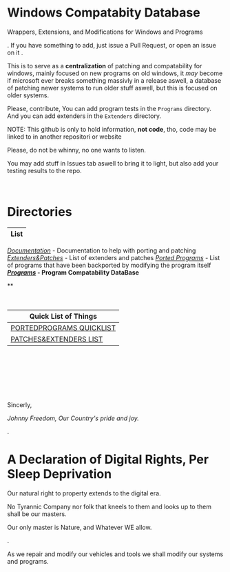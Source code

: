 # Windows Compatabity Database
Wrappers, Extensions, and Modifications for Windows and Programs

.
If you have something to add, just issue a Pull Request, or open an issue on it
.

This is to serve as a **centralization** of patching and compatability for windows, mainly focused on new programs on old windows, it *may* become if microsoft ever breaks something massivly in a release aswell, a database of patching newer systems to run older stuff aswell, but this is focused on older systems.

Please, contribute, You can add program tests in the `Programs` directory.
And you can add extenders in the `Extenders` directory.

NOTE: This github is only to hold information, **not code**, tho, code may be linked to in another repositori or website

Please, do not be whinny, no one wants to listen.

You may add stuff in Issues tab aswell to bring it to light, but also add your testing results to the repo.

<br />

# Directories
|List|
|-|
*[Documentation](Documentation/)* - Documentation to help with porting and patching
*[Extenders&Patches](Extenders&Patches/)* - List of extenders and patches
*[Ported Programs](PortedPrograms/)* - List of programs that have been backported by modifying the program itself
***[Programs](Programs/)* - Program Compatability DataBase**

**

<br />

|Quick List of Things|
|-|
| [PORTEDPROGRAMS QUICKLIST](PortedPrograms/_QuickList.md)
| [PATCHES&EXTENDERS LIST](Extenders&Patches/QuickList.md)

<br />

<br /><br /><br /><br />

Sincerly, 

*Johnny Freedom, Our Country's pride and joy.*

.

# A Declaration of Digital Rights, Per Sleep Deprivation

Our natural right to property extends to the digital era.

No Tyrannic Company nor folk that kneels to them and looks up to them shall be our masters.

Our only master is Nature, and Whatever WE allow.

.

As we repair and modify our vehicles and tools we shall modify our systems and programs.
